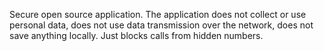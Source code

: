 Secure open source application.
The application does not collect or use personal data, does not use data transmission over the network, does not save anything locally.
Just blocks calls from hidden numbers.
